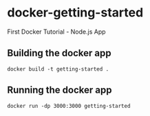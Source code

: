 # docker-getting-started
 First Docker Tutorial - Node.js App

## Building the docker app
  ```
  docker build -t getting-started .
  ```
## Running the docker app
  ```
  docker run -dp 3000:3000 getting-started
  ```